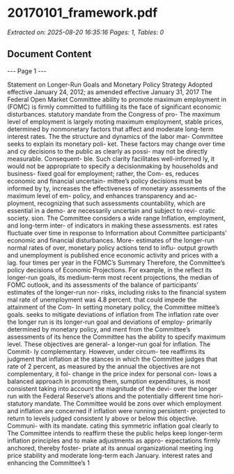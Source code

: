 # 20170101_framework.pdf

*Extracted on: 2025-08-20 16:35:16*
*Pages: 1, Tables: 0*

## Document Content

--- Page 1 ---

Statement on Longer-Run Goals and Monetary Policy Strategy
Adopted effective January 24, 2012; as amended effective January 31, 2017
The Federal Open Market Committee ability to promote maximum employment in
(FOMC) is firmly committed to fulfilling its the face of significant economic disturbances.
statutory mandate from the Congress of pro- The maximum level of employment is largely
moting maximum employment, stable prices, determined by nonmonetary factors that affect
and moderate long-term interest rates. The the structure and dynamics of the labor mar-
Committee seeks to explain its monetary poli- ket. These factors may change over time and
cy decisions to the public as clearly as possi- may not be directly measurable. Consequent-
ble. Such clarity facilitates well-informed ly, it would not be appropriate to specify a
decisionmaking by households and business- fixed goal for employment; rather, the Com-
es, reduces economic and financial uncertain- mittee’s policy decisions must be informed by
ty, increases the effectiveness of monetary assessments of the maximum level of em-
policy, and enhances transparency and ac- ployment, recognizing that such assessments
countability, which are essential in a demo- are necessarily uncertain and subject to revi-
cratic society. sion. The Committee considers a wide range
Inflation, employment, and long-term inter- of indicators in making these assessments.
est rates fluctuate over time in response to Information about Committee participants’
economic and financial disturbances. More- estimates of the longer-run normal rates of
over, monetary policy actions tend to influ- output growth and unemployment is published
ence economic activity and prices with a lag. four times per year in the FOMC’s Summary
Therefore, the Committee’s policy decisions of Economic Projections. For example, in the
reflect its longer-run goals, its medium-term most recent projections, the median of FOMC
outlook, and its assessments of the balance of participants’ estimates of the longer-run nor-
risks, including risks to the financial system mal rate of unemployment was 4.8 percent.
that could impede the attainment of the Com- In setting monetary policy, the Committee
mittee’s goals. seeks to mitigate deviations of inflation from
The inflation rate over the longer run is its longer-run goal and deviations of employ-
primarily determined by monetary policy, and ment from the Committee’s assessments of its
hence the Committee has the ability to specify maximum level. These objectives are general-
a longer-run goal for inflation. The Commit- ly complementary. However, under circum-
tee reaffirms its judgment that inflation at the stances in which the Committee judges that
rate of 2 percent, as measured by the annual the objectives are not complementary, it fol-
change in the price index for personal con- lows a balanced approach in promoting them,
sumption expenditures, is most consistent taking into account the magnitude of the devi-
over the longer run with the Federal Reserve’s ations and the potentially different time hori-
statutory mandate. The Committee would be zons over which employment and inflation are
concerned if inflation were running persistent- projected to return to levels judged consistent
ly above or below this objective. Communi- with its mandate.
cating this symmetric inflation goal clearly to The Committee intends to reaffirm these
the public helps keep longer-term inflation principles and to make adjustments as appro-
expectations firmly anchored, thereby foster- priate at its annual organizational meeting
ing price stability and moderate long-term each January.
interest rates and enhancing the Committee’s
1